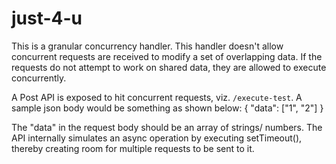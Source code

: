 # just-4-u
This is a granular concurrency handler. This handler doesn't allow concurrent requests are received to modify a set of overlapping data.
If the requests do not attempt to work on shared data, they are allowed to execute concurrently.

A Post API is exposed to hit concurrent requests, viz. `/execute-test`. A sample json body would be something as shown below:
{
	"data": ["1", "2"]
}

The "data" in the request body should be an array of strings/ numbers. The API internally simulates an async operation by executing setTimeout(), thereby creating room for multiple requests to be sent to it.
